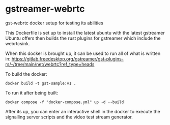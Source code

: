# gstreamer-webrtc
gst-webrtc docker setup for testing its abilities

This Dockerfile is set up to install the latest ubuntu with the latest gstreamer Ubuntu offers then builds the rust plugins for gstreamer which include the webrtcsink.

When this docker is brought up, it can be used to run all of what is written in:
https://gitlab.freedesktop.org/gstreamer/gst-plugins-rs/-/tree/main/net/webrtc?ref_type=heads

To build the docker:

`docker build -t gst-sample:v1 .`

To run it after being built:

`docker compose -f "docker-compose.yml" up -d --build`

After its up, you can enter an interactive shell in the docker to execute the signalling server scripts and the video test stream generator.
